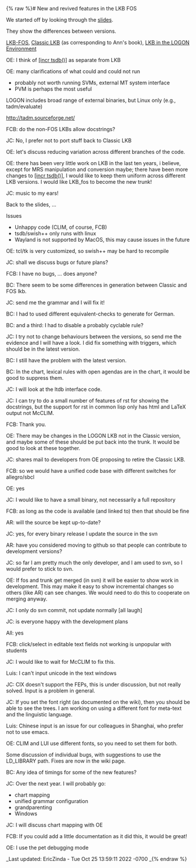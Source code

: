 {% raw %}# New and revived features in the LKB FOS

We started off by looking through the
[slides](http://www.delph-in.net/2020/lkb-tutorial.pdf).

They show the differences between versions.

[LKB-FOS](https://blog.inductorsoftware.com/docsproto/tools/LkbFos), [Classic LKB](https://blog.inductorsoftware.com/docsproto/tools/LkbTop) (as corresponding to Ann's
book), [LKB in the LOGON Environment](https://blog.inductorsoftware.com/docsproto/tools/LogonTop)

OE: I think of [\[incr tsdb()\]](http://www.delph-in.net/itsdb) as
separate from LKB

OE: many clarifications of what could and could not run

- probably not worth running SVMs, external MT system interface
- PVM is perhaps the most useful

LOGON includes broad range of external binaries, but Linux only (e.g.,
tadm/evaluate)

<http://tadm.sourceforge.net/>

FCB: do the non-FOS LKBs allow docstrings?

JC: No, I prefer not to port stuff back to Classic LKB

OE: let's discuss reducing variation across different branches of the
code.

OE: there has been very little work on LKB in the last ten years, i
believe, except for MRS manipulation and conversion maybe; there have
been more changes to [\[incr tsdb()\]](http://www.delph-in.net/itsdb), I
would like to keep them uniform across different LKB versions. I would
like LKB\_fos to become the new trunk!

JC: music to my ears!

Back to the slides, ...

Issues

- Unhappy code (CLIM, of course, FCB)
- tsdb/swish++ only runs with linux
- Wayland is not supported by MacOS, this may cause issues in the
future

OE: tcl/tk is very customized, so swish++ may be hard to recompile

JC: shall we discuss bugs or future plans?

FCB: I have no bugs, ... does anyone?

BC: There seem to be some differences in generation between Classic and
FOS lkb.

JC: send me the grammar and I will fix it!

BC: I had to used different equivalent-checks to generate for German.

BC: and a third: I had to disable a probably cyclable rule?

JC: I try not to change behaviours between the versions, so send me the
evidence and I will have a look. I did fix something with triggers,
which should be in the latest version.

BC: I still have the problem with the latest version.

BC: In the chart, lexical rules with open agendas are in the chart, it
would be good to suppress them.

JC: I will look at the ltdb interface code.

JC: I can try to do a small number of features of rst for showing the
docstrings, but the support for rst in common lisp only has html and
LaTeX output not McCLIM.

FCB: Thank you.

OE: There may be changes in the LOGON LKB not in the Classic version,
and maybe some of these should be put back into the trunk. It would be
good to look at these together.

JC: shares mail to developers from OE proposing to retire the Classic
LKB.

FCB: so we would have a unified code base with different switches for
allegro/sbcl

OE: yes

JC: I would like to have a small binary, not necessarily a full
repository

FCB: as long as the code is available (and linked to) then that should
be fine

AR: will the source be kept up-to-date?

JC: yes, for every binary release I update the source in the svn

AR: have you considered moving to github so that people can contribute
to development versions?

JC: so far I am pretty much the only developer, and I am used to svn, so
I would prefer to stick to svn.

OE: If fos and trunk get merged (in svn) it will be easier to show work
in development. This may make it easy to show incremental changes so
others (like AR) can see changes. We would need to do this to cooperate
on merging anyway.

JC: I only do svn commit, not update normally \[all laugh\]

JC: is everyone happy with the development plans

All: yes

FCB: click/select in editable text fields not working is unpopular with
students

JC: I would like to wait for McCLIM to fix this.

Luis: I can't input unicode in the text windows

JC: ClX doesn't support the FEPs, this is under discussion, but not
really solved. Input is a problem in general.

JC: If you set the font right (as documented on the wiki), then you
should be able to see the trees. I am working on using a different font
for meta-text and the linguistic language.

Luis: Chinese input is an issue for our colleagues in Shanghai, who
prefer not to use emacs.

OE: CLIM and LUI use different fonts, so you need to set them for both.

Some discussion of individual bugs, with suggestions to use the
LD\_LIBRARY path. Fixes are now in the wiki page.

BC: Any idea of timings for some of the new features?

JC: Over the next year. I will probably go:

- chart mapping
- unified grammar configuration
- grandparenting
- Windows

JC: I will discuss chart mapping with OE

FCB: If you could add a little documentation as it did this, it would be
great!

OE: I use the pet debugging mode

_Last updated: EricZinda - Tue Oct 25 13:59:11 2022 -0700
_{% endraw %}